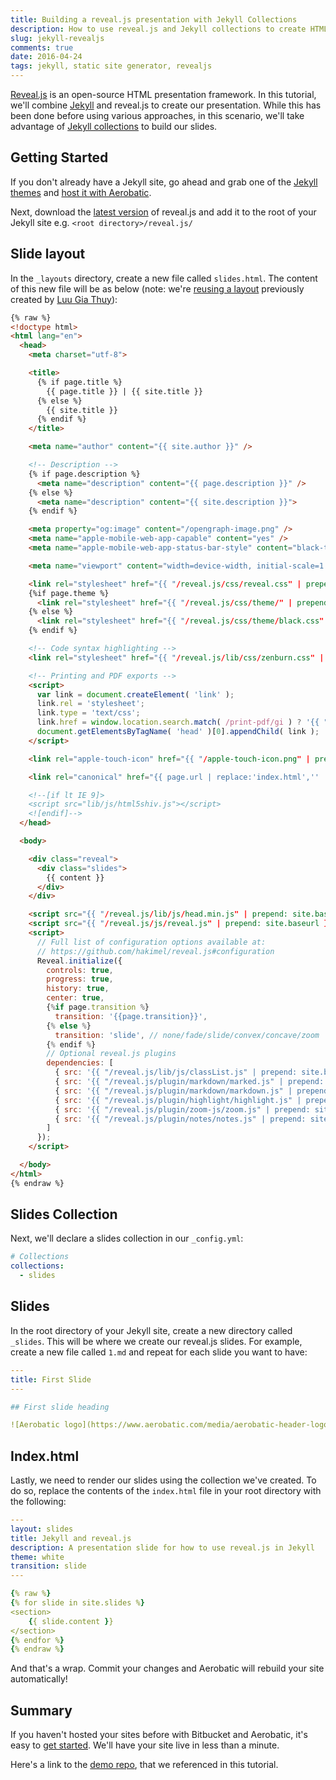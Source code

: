 ```yaml
---
title: Building a reveal.js presentation with Jekyll Collections
description: How to use reveal.js and Jekyll collections to create HTML presentations
slug: jekyll-revealjs
comments: true
date: 2016-04-24
tags: jekyll, static site generator, revealjs
---
```


[Reveal.js](http://lab.hakim.se/reveal-js/#/) is an open-source HTML presentation framework. In this tutorial, we'll combine [Jekyll](http://jekyllrb.com/) and reveal.js to create our presentation. While this has been done before using various approaches, in this scenario, we'll take advantage of [Jekyll collections](https://jekyllrb.com/docs/collections/) to build our slides.

## Getting Started

If you don't already have a Jekyll site, go ahead and grab one of the [Jekyll themes](http://jekyllthemes.org/) and [host it with Aerobatic](https://www.aerobatic.com/docs/automated-builds#jekyll).

Next, download the [latest version](https://github.com/hakimel/reveal.js/releases) of reveal.js and add it to the root of your Jekyll site e.g. `<root directory>/reveal.js/`

## Slide layout

In the `_layouts` directory, create a new file called `slides.html`. The content of this new file will be as below (note: we're [reusing a layout](https://gist.github.com/luugiathuy/c07ac5608addadb642e5) previously created by [Luu Gia Thuy](https://github.com/luugiathuy)):

```html
{% raw %}
<!doctype html>
<html lang="en">
  <head>
    <meta charset="utf-8">

    <title>
      {% if page.title %}
        {{ page.title }} | {{ site.title }}
      {% else %}
        {{ site.title }}
      {% endif %}
    </title>

    <meta name="author" content="{{ site.author }}" />

    <!-- Description -->
    {% if page.description %}
      <meta name="description" content="{{ page.description }}" />
    {% else %}
      <meta name="description" content="{{ site.description }}">
    {% endif %}

    <meta property="og:image" content="/opengraph-image.png" />
    <meta name="apple-mobile-web-app-capable" content="yes" />
    <meta name="apple-mobile-web-app-status-bar-style" content="black-translucent" />

    <meta name="viewport" content="width=device-width, initial-scale=1.0, maximum-scale=1.0, user-scalable=no, minimal-ui">

    <link rel="stylesheet" href="{{ "/reveal.js/css/reveal.css" | prepend: site.baseurl }}"/>
    {%if page.theme %}
      <link rel="stylesheet" href="{{ "/reveal.js/css/theme/" | prepend: site.baseurl | append: page.theme | append: '.css' }}" id="theme"/>
    {% else %}
      <link rel="stylesheet" href="{{ "/reveal.js/css/theme/black.css" | prepend: site.baseurl }}" id="theme"/>
    {% endif %}

    <!-- Code syntax highlighting -->
    <link rel="stylesheet" href="{{ "/reveal.js/lib/css/zenburn.css" | prepend: site.baseurl }}"/>

    <!-- Printing and PDF exports -->
    <script>
      var link = document.createElement( 'link' );
      link.rel = 'stylesheet';
      link.type = 'text/css';
      link.href = window.location.search.match( /print-pdf/gi ) ? '{{ "/reveal.js/css/print/pdf.css" | prepend: site.baseurl }}' : '{{ "/reveal.js/css/print/paper.css" | prepend: site.baseurl }}';
      document.getElementsByTagName( 'head' )[0].appendChild( link );
    </script>

    <link rel="apple-touch-icon" href="{{ "/apple-touch-icon.png" | prepend: site.baseurl }}" />

    <link rel="canonical" href="{{ page.url | replace:'index.html','' | prepend: site.baseurl | prepend: site.url }}">

    <!--[if lt IE 9]>
    <script src="lib/js/html5shiv.js"></script>
    <![endif]-->
  </head>

  <body>

    <div class="reveal">
      <div class="slides">
        {{ content }}
      </div>
    </div>

    <script src="{{ "/reveal.js/lib/js/head.min.js" | prepend: site.baseurl }}"></script>
    <script src="{{ "/reveal.js/js/reveal.js" | prepend: site.baseurl }}"></script>
    <script>
      // Full list of configuration options available at:
      // https://github.com/hakimel/reveal.js#configuration
      Reveal.initialize({
        controls: true,
        progress: true,
        history: true,
        center: true,
        {%if page.transition %}
          transition: '{{page.transition}}',
        {% else %}
          transition: 'slide', // none/fade/slide/convex/concave/zoom
        {% endif %}
        // Optional reveal.js plugins
        dependencies: [
          { src: '{{ "/reveal.js/lib/js/classList.js" | prepend: site.baseurl }}', condition: function() { return !document.body.classList; } },
          { src: '{{ "/reveal.js/plugin/markdown/marked.js" | prepend: site.baseurl }}', condition: function() { return !!document.querySelector( '[data-markdown]' ); } },
          { src: '{{ "/reveal.js/plugin/markdown/markdown.js" | prepend: site.baseurl }}', condition: function() { return !!document.querySelector( '[data-markdown]' ); } },
          { src: '{{ "/reveal.js/plugin/highlight/highlight.js" | prepend: site.baseurl }}', async: true, condition: function() { return !!document.querySelector( 'pre code' ); }, callback: function() { hljs.initHighlightingOnLoad(); } },
          { src: '{{ "/reveal.js/plugin/zoom-js/zoom.js" | prepend: site.baseurl }}', async: true },
          { src: '{{ "/reveal.js/plugin/notes/notes.js" | prepend: site.baseurl }}', async: true }
        ]
      });
    </script>

  </body>
</html>
{% endraw %}
```

## Slides Collection

Next, we'll declare a slides collection in our `_config.yml`:

```yaml
# Collections
collections:
  - slides
```

## Slides

In the root directory of your Jekyll site, create a new directory called `_slides`. This will be where we create our reveal.js slides. For example, create a new file called `1.md` and repeat for each slide you want to have:

```yaml
---
title: First Slide
---

## First slide heading

![Aerobatic logo](https://www.aerobatic.com/media/aerobatic-header-logo.png)
```

## Index.html

Lastly, we need to render our slides using the collection we've created. To do so, replace the contents of the `index.html` file in your root directory with the following:

```yaml
---
layout: slides
title: Jekyll and reveal.js
description: A presentation slide for how to use reveal.js in Jekyll
theme: white
transition: slide
---

{% raw %}
{% for slide in site.slides %}
<section>
    {{ slide.content }}
</section>
{% endfor %}
{% endraw %}
```

And that's a wrap. Commit your changes and Aerobatic will rebuild your site automatically!

## Summary

If you haven't hosted your sites before with Bitbucket and Aerobatic, it's easy to [get started](/docs/getting-started). We'll have your site live in less than a minute.

Here's a link to the [demo repo](https://bitbucket.org/aerobatic/jekyll-reveal/src), that we referenced in this tutorial.
